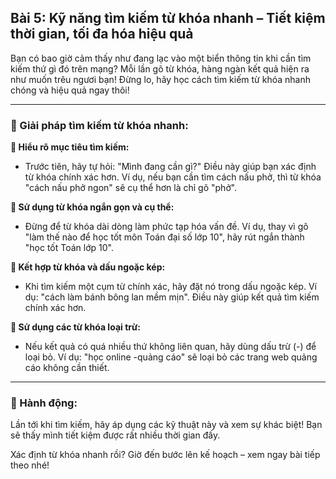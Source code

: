 ## Bài 5: Kỹ năng tìm kiếm từ khóa nhanh – Tiết kiệm thời gian, tối đa hóa hiệu quả

Bạn có bao giờ cảm thấy như đang lạc vào một biển thông tin khi cần tìm kiếm thứ gì đó trên mạng? Mỗi lần gõ từ khóa, hàng ngàn kết quả hiện ra như muốn trêu ngươi bạn! Đừng lo, hãy học cách tìm kiếm từ khóa nhanh chóng và hiệu quả ngay thôi!

---

### 📌 Giải pháp tìm kiếm từ khóa nhanh:

**🔹 Hiểu rõ mục tiêu tìm kiếm:**
- Trước tiên, hãy tự hỏi: "Mình đang cần gì?" Điều này giúp bạn xác định từ khóa chính xác hơn. Ví dụ, nếu bạn cần tìm cách nấu phở, thì từ khóa "cách nấu phở ngon" sẽ cụ thể hơn là chỉ gõ "phở".

**🔹 Sử dụng từ khóa ngắn gọn và cụ thể:**
- Đừng để từ khóa dài dòng làm phức tạp hóa vấn đề. Ví dụ, thay vì gõ "làm thế nào để học tốt môn Toán đại số lớp 10", hãy rút ngắn thành "học tốt Toán lớp 10".

**🔹 Kết hợp từ khóa và dấu ngoặc kép:**
- Khi tìm kiếm một cụm từ chính xác, hãy đặt nó trong dấu ngoặc kép. Ví dụ: "cách làm bánh bông lan mềm mịn". Điều này giúp kết quả tìm kiếm chính xác hơn.

**🔹 Sử dụng các từ khóa loại trừ:**
- Nếu kết quả có quá nhiều thứ không liên quan, hãy dùng dấu trừ (-) để loại bỏ. Ví dụ: "học online -quảng cáo" sẽ loại bỏ các trang web quảng cáo không cần thiết.

---

### 🚀 Hành động:

Lần tới khi tìm kiếm, hãy áp dụng các kỹ thuật này và xem sự khác biệt! Bạn sẽ thấy mình tiết kiệm được rất nhiều thời gian đấy.

Xác định từ khóa nhanh rồi? Giờ đến bước lên kế hoạch – xem ngay bài tiếp theo nhé!